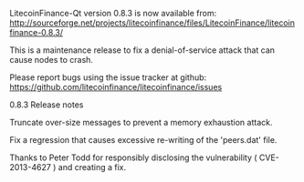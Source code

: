 LitecoinFinance-Qt version 0.8.3 is now available from:
  http://sourceforge.net/projects/litecoinfinance/files/LitecoinFinance/litecoinfinance-0.8.3/

This is a maintenance release to fix a denial-of-service attack that
can cause nodes to crash.

Please report bugs using the issue tracker at github:
  https://github.com/litecoinfinance/litecoinfinance/issues

0.8.3 Release notes

Truncate over-size messages to prevent a memory exhaustion attack.

Fix a regression that causes excessive re-writing of the 'peers.dat' file.


Thanks to Peter Todd for responsibly disclosing the vulnerability
( CVE-2013-4627 ) and creating a fix.
